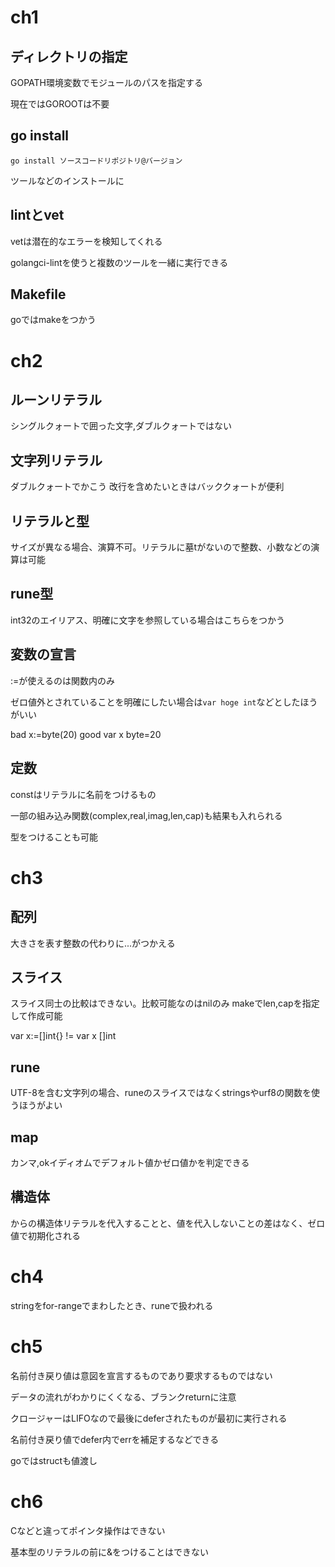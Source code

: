 # ch1

## ディレクトリの指定

GOPATH環境変数でモジュールのパスを指定する

現在ではGOROOTは不要

## go install

`go install ソースコードリポジトリ@バージョン`

ツールなどのインストールに

## lintとvet

vetは潜在的なエラーを検知してくれる

golangci-lintを使うと複数のツールを一緒に実行できる

## Makefile

goではmakeをつかう

# ch2

## ルーンリテラル

シングルクォートで囲った文字,ダブルクォートではない

## 文字列リテラル

ダブルクォートでかこう
改行を含めたいときはバッククォートが便利

## リテラルと型

サイズが異なる場合、演算不可。リテラルに墓tがないので整数、小数などの演算は可能

## rune型

int32のエイリアス、明確に文字を参照している場合はこちらをつかう


## 変数の宣言

:=が使えるのは関数内のみ

ゼロ値外とされていることを明確にしたい場合は`var hoge int`などとしたほうがいい

bad x:=byte(20)
good var x byte=20

## 定数

constはリテラルに名前をつけるもの

一部の組み込み関数(complex,real,imag,len,cap)も結果も入れられる

型をつけることも可能

# ch3

## 配列

大きさを表す整数の代わりに...がつかえる

## スライス

スライス同士の比較はできない。比較可能なのはnilのみ
makeでlen,capを指定して作成可能

var x:=[]int{} != var x []int

## rune

UTF-8を含む文字列の場合、runeのスライスではなくstringsやurf8の関数を使うほうがよい

## map

カンマ,okイディオムでデフォルト値かゼロ値かを判定できる

## 構造体

からの構造体リテラルを代入することと、値を代入しないことの差はなく、ゼロ値で初期化される

# ch4

stringをfor-rangeでまわしたとき、runeで扱われる

# ch5

名前付き戻り値は意図を宣言するものであり要求するものではない

データの流れがわかりにくくなる、ブランクreturnに注意

クロージャーはLIFOなので最後にdeferされたものが最初に実行される

名前付き戻り値でdefer内でerrを補足するなどできる

goではstructも値渡し

# ch6

Cなどと違ってポインタ操作はできない

基本型のリテラルの前に&をつけることはできない